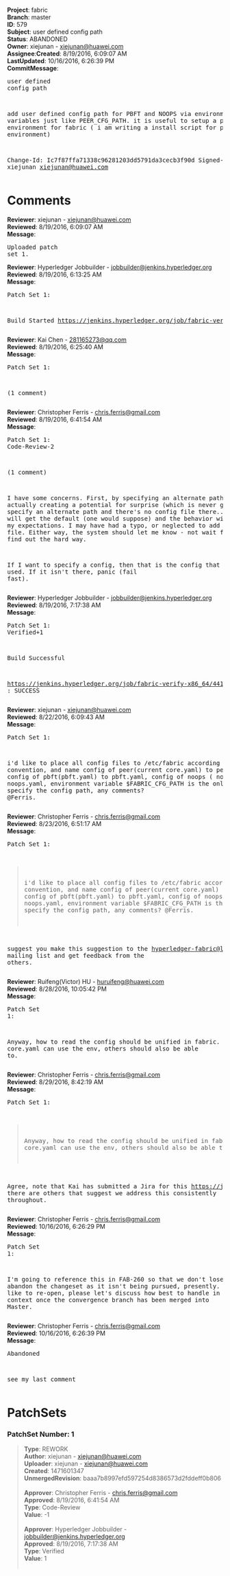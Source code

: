 <strong>Project</strong>: fabric</br><strong>Branch</strong>: master<br><strong>ID</strong>: 579<br><strong>Subject</strong>: user defined config path<br><strong>Status</strong>: ABANDONED<br><strong>Owner</strong>: xiejunan - xiejunan@huawei.com<br><strong>Assignee</strong>:<strong>Created</strong>: 8/19/2016, 6:09:07 AM<br><strong>LastUpdated</strong>: 10/16/2016, 6:26:39 PM<br><strong>CommitMessage</strong>:<br><pre>user defined config path

add user defined config path for PBFT and NOOPS via environment variables
just like PEER_CFG_PATH. it is useful to setup a production environment
for fabric ( i am writing a install script for product environment)

Change-Id: Ic7f87ffa71338c96281203dd5791da3cecb3f90d
Signed-off-by: xiejunan <xiejunan@huawei.com>
</pre><h1>Comments</h1><strong>Reviewer</strong>: xiejunan - xiejunan@huawei.com<br><strong>Reviewed</strong>: 8/19/2016, 6:09:07 AM<br><strong>Message</strong>: <pre>Uploaded patch set 1.</pre><strong>Reviewer</strong>: Hyperledger Jobbuilder - jobbuilder@jenkins.hyperledger.org<br><strong>Reviewed</strong>: 8/19/2016, 6:13:25 AM<br><strong>Message</strong>: <pre>Patch Set 1:

Build Started https://jenkins.hyperledger.org/job/fabric-verify-x86_64/441/</pre><strong>Reviewer</strong>: Kai Chen - 281165273@qq.com<br><strong>Reviewed</strong>: 8/19/2016, 6:25:40 AM<br><strong>Message</strong>: <pre>Patch Set 1:

(1 comment)</pre><strong>Reviewer</strong>: Christopher Ferris - chris.ferris@gmail.com<br><strong>Reviewed</strong>: 8/19/2016, 6:41:54 AM<br><strong>Message</strong>: <pre>Patch Set 1: Code-Review-2

(1 comment)

I have some concerns. First, by specifying an alternate path, we are actually creating a potential for surprise (which is never good). If I specify an alternate path and there's no config file there... oops! I will get the default (one would suppose) and the behavior will not match my expectations. I may have had a typo, or neglected to add the config file. Either way, the system should let me know - not wait for me to find out the hard way.

If I want to specify a config, then that is the config that shall be used. If it isn't there, panic (fail fast).</pre><strong>Reviewer</strong>: Hyperledger Jobbuilder - jobbuilder@jenkins.hyperledger.org<br><strong>Reviewed</strong>: 8/19/2016, 7:17:38 AM<br><strong>Message</strong>: <pre>Patch Set 1: Verified+1

Build Successful 

https://jenkins.hyperledger.org/job/fabric-verify-x86_64/441/ : SUCCESS</pre><strong>Reviewer</strong>: xiejunan - xiejunan@huawei.com<br><strong>Reviewed</strong>: 8/22/2016, 6:09:43 AM<br><strong>Message</strong>: <pre>Patch Set 1:

i'd like to place all config files to /etc/fabric according linux convention, and name config of peer(current core.yaml) to peer.yaml, config of pbft(pbft.yaml) to pbft.yaml, config of noops ( noops.yaml) to noops.yaml, environment variable $FABRIC_CFG_PATH is the only method to specify the config path, any comments? @Ferris.</pre><strong>Reviewer</strong>: Christopher Ferris - chris.ferris@gmail.com<br><strong>Reviewed</strong>: 8/23/2016, 6:51:17 AM<br><strong>Message</strong>: <pre>Patch Set 1:

> i'd like to place all config files to /etc/fabric according linux
 > convention, and name config of peer(current core.yaml) to
 > peer.yaml, config of pbft(pbft.yaml) to pbft.yaml, config of noops
 > ( noops.yaml) to noops.yaml, environment variable $FABRIC_CFG_PATH
 > is the only method to specify the config path, any comments?
 > @Ferris.

suggest you make this suggestion to the hyperledger-fabric@lists.hyperledger.org mailing list and get feedback from the others.</pre><strong>Reviewer</strong>: Ruifeng(Victor) HU - huruifeng@huawei.com<br><strong>Reviewed</strong>: 8/28/2016, 10:05:42 PM<br><strong>Message</strong>: <pre>Patch Set 1:

Anyway, how to read the config should be unified in fabric. If core.yaml can use the env, others should also be able to.</pre><strong>Reviewer</strong>: Christopher Ferris - chris.ferris@gmail.com<br><strong>Reviewed</strong>: 8/29/2016, 8:42:19 AM<br><strong>Message</strong>: <pre>Patch Set 1:

> Anyway, how to read the config should be unified in fabric. If
 > core.yaml can use the env, others should also be able to.

Agree, note that Kai has submitted a Jira for this https://jira.hyperledger.org/browse/FAB-260 there are others that suggest we address this consistently throughout.</pre><strong>Reviewer</strong>: Christopher Ferris - chris.ferris@gmail.com<br><strong>Reviewed</strong>: 10/16/2016, 6:26:29 PM<br><strong>Message</strong>: <pre>Patch Set 1:

I'm going to reference this in FAB-260 so that we don't lose, but abandon the changeset as it isn't being pursued, presently. If you'd like to re-open, please let's discuss how best to handle in a post v0.6 context once the convergence branch has been merged into Master.</pre><strong>Reviewer</strong>: Christopher Ferris - chris.ferris@gmail.com<br><strong>Reviewed</strong>: 10/16/2016, 6:26:39 PM<br><strong>Message</strong>: <pre>Abandoned

see my last comment</pre><h1>PatchSets</h1><h3>PatchSet Number: 1</h3><blockquote><strong>Type</strong>: REWORK<br><strong>Author</strong>: xiejunan - xiejunan@huawei.com<br><strong>Uploader</strong>: xiejunan - xiejunan@huawei.com<br><strong>Created</strong>: 1471601347<br><strong>UnmergedRevision</strong>: baaa7b8997efd597254d8386573d2fddeff0b806<br><br><strong>Approver</strong>: Christopher Ferris - chris.ferris@gmail.com<br><strong>Approved</strong>: 8/19/2016, 6:41:54 AM<br><strong>Type</strong>: Code-Review<br><strong>Value</strong>: -1<br><br><strong>Approver</strong>: Hyperledger Jobbuilder - jobbuilder@jenkins.hyperledger.org<br><strong>Approved</strong>: 8/19/2016, 7:17:38 AM<br><strong>Type</strong>: Verified<br><strong>Value</strong>: 1<br><br></blockquote>